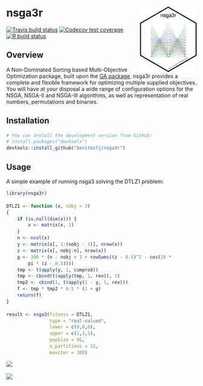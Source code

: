 
<!-- README.md is generated from README.Rmd. Please edit that file -->
nsga3r <img src="man/figures/logo.png" align="right" width="150px" alt=""/>
===========================================================================

<!-- badges: start -->
[![Travis build status](https://travis-ci.com/benitezfj/nsga3r.svg?branch=master)](https://travis-ci.com/benitezfj/nsga3r) [![Codecov test coverage](https://codecov.io/gh/benitezfj/nsga3r/branch/master/graph/badge.svg?token=QK4Z2yVUSw)](https://codecov.io/gh/benitezfj/nsga3r?branch=master) [![R build status](https://github.com/benitezfj/nsga3r/workflows/R-CMD-check/badge.svg)](https://github.com/benitezfj/nsga3r/actions) <!-- badges: end -->

Overview
--------

A Non-Dominated Sorting based Multi-Objective Optimization package, built upon the [GA package](https://CRAN.R-project.org/package=GA). nsga3r provides a complete and flexible framework for optimizing multiple supplied objectives. You will have at your disposal a wide range of configuration options for the NSGA, NSGA-II and NSGA-III algorithms, as well as representation of real numbers, permutations and binaries.

Installation
------------

``` r
# You can install the development version from GitHub:
# install.packages("devtools")
devtools::install_github("benitezfj/nsga3r")
```

Usage
-----

A simple example of running nsga3 solving the DTLZ1 problem:

``` r
library(nsga3r)

DTLZ1 <- function (x, nobj = 3) 
{
    if (is.null(dim(x))) {
        x <- matrix(x, 1)
    }
    n <- ncol(x)
    y <- matrix(x[, 1:(nobj - 1)], nrow(x))
    z <- matrix(x[, nobj:n], nrow(x))
    g <- 100 * (n - nobj + 1 + rowSums((z - 0.5)^2 - cos(20 * 
        pi * (z - 0.5))))
    tmp <- t(apply(y, 1, cumprod))
    tmp <- cbind(t(apply(tmp, 1, rev)), 1)
    tmp2 <- cbind(1, t(apply(1 - y, 1, rev)))
    f <- tmp * tmp2 * 0.5 * (1 + g)
    return(f)
}

result <- nsga3(fitness = DTLZ1,
                type = "real-valued",
                lower = c(0,0,0),
                upper = c(1,1,1),
                popSize = 92,
                n_partitions = 12,
                maxiter = 300)
```

![](https://github.com/benitezfj/nsga3r/blob/master/man/figures/README-example-1.jpeg)<!-- -->

![](https://github.com/benitezfj/nsga3r/blob/master/man/figures/README-example-2.png)<!-- -->

